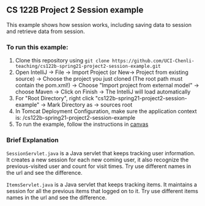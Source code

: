 ## CS 122B Project 2 Session example

This example shows how session works, including saving data to session and retrieve data from session.

### To run this example: 
1. Clone this repository using `git clone https://github.com/UCI-Chenli-teaching/cs122b-spring21-project2-session-example.git`
2. Open IntelliJ -> File -> Import Project (or New-> Project from existing source) -> Choose the project you just cloned (The root path must contain the pom.xml!) -> Choose "Import project from external model" -> choose Maven -> Click on Finish -> The IntelliJ will load automatically
3. For "Root Directory", right click "cs122b-spring21-project2-session-example" -> Mark Directory as -> sources root
4. In Tomcat Deployment Configuration, make sure the application context is: /cs122b-spring21-project2-session-example
5. To run the example, follow the instructions in [canvas](https://canvas.eee.uci.edu/courses/36596/pages/intellij-idea-tomcat-configuration)

### Brief Explanation
`SessionServlet.java` is a Java servlet that keeps tracking user information. It creates a new session for each new coming user, it also recognize the previous-visited user and count for visit times.
Try use different names in the url and see the difference.

`ItemsServlet.java` is a Java servlet that keeps tracking items. It maintains a session for all the previous items that logged on to it.
Try use different items names in the url and see the difference.
